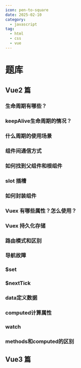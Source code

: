 ```yaml
---
icon: pen-to-square
date: 2025-02-10
category:
  - javascript
tag:
  - html
  - css
  - vue
---
```

# 题库
## Vue2 篇
### 生命周期有哪些？
### keepAlive生命周期的情况？
### 什么周期的使用场景
### 组件间通信方式
### 如何找到父组件和根组件
### slot 插槽
### 如何封装组件
### Vuex 有哪些属性？怎么使用？
### Vuex 持久化存储
### 路由模式和区别
### 导航故障
### $set
### $nextTick
### data定义数据
### computed计算属性
### watch
### methods和computed的区别
## Vue3 篇